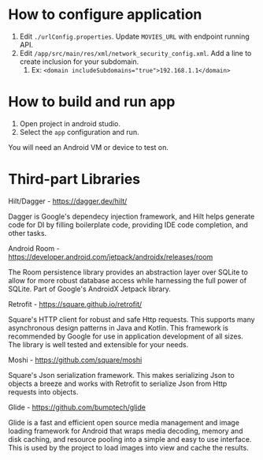 # How to configure application

1. Edit `./urlConfig.properties`. Update `MOVIES_URL` with endpoint running API.
2. Edit `/app/src/main/res/xml/network_security_config.xml`. Add a line to create inclusion for your subdomain. 
    1. Ex: `<domain includeSubdomains="true">192.168.1.1</domain>`
    
# How to build and run app
1. Open project in android studio.
2. Select the `app` configuration and run.

You will need an Android VM or device to test on.

# Third-part Libraries

Hilt/Dagger - https://dagger.dev/hilt/

Dagger is Google's dependecy injection framework, and Hilt helps generate code for DI by filling boilerplate code, providing IDE code completion, and other tasks.

Android Room - https://developer.android.com/jetpack/androidx/releases/room

The Room persistence library provides an abstraction layer over SQLite to allow for more robust database access while harnessing the full power of SQLite. Part of Google's AndroidX Jetpack library. 

Retrofit - https://square.github.io/retrofit/

Square's HTTP client for robust and safe Http requests. This supports many asynchronous design patterns in Java and Kotlin. This framework is recommended by Google for use in application development of all sizes. The library is well tested and extensible for your needs.

Moshi - https://github.com/square/moshi

Square's Json serialization framework. This makes serializing Json to objects a breeze and works with Retrofit to serialize Json from Http requests into objects.

Glide - https://github.com/bumptech/glide

Glide is a fast and efficient open source media management and image loading framework for Android that wraps media decoding, memory and disk caching, and resource pooling into a simple and easy to use interface. This is used by the project to load images into view and cache the results.
